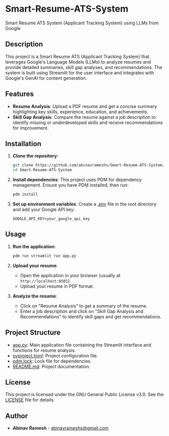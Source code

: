 # Smart-Resume-ATS-System

Smart Resume ATS System (Applicant Tracking System) using LLMs from Google

## Description

This project is a Smart Resume ATS (Applicant Tracking System) that leverages Google's Language Models (LLMs) to analyze resumes and provide detailed summaries, skill gap analyses, and recommendations. The system is built using Streamlit for the user interface and integrates with Google's GenAI for content generation.

## Features

- **Resume Analysis**: Upload a PDF resume and get a concise summary highlighting key skills, experience, education, and achievements.
- **Skill Gap Analysis**: Compare the resume against a job description to identify missing or underdeveloped skills and receive recommendations for improvement.

## Installation

1. **Clone the repository**:
    ```sh
    git clone https://github.com/abinavrameshs/Smart-Resume-ATS-System.git
    cd Smart-Resume-ATS-System
    ```

2. **Install dependencies**:
    This project uses PDM for dependency management. Ensure you have PDM installed, then run:
    ```sh
    pdm install
    ```

3. **Set up environment variables**:
    Create a [.env](http://_vscodecontentref_/1) file in the root directory and add your Google API key:
    ```env
    GOOGLE_API_KEY=your_google_api_key
    ```

## Usage

1. **Run the application**:
    ```sh
    pdm run streamlit run app.py
    ```

2. **Upload your resume**:
    - Open the application in your browser (usually at `http://localhost:8501`).
    - Upload your resume in PDF format.

3. **Analyze the resume**:
    - Click on "Resume Analysis" to get a summary of the resume.
    - Enter a job description and click on "Skill Gap Analysis and Recommendations" to identify skill gaps and get recommendations.

## Project Structure

- [app.py](app.py): Main application file containing the Streamlit interface and functions for resume analysis.
- [pyproject.toml](pyproject.toml): Project configuration file.
- [pdm.lock](pdm.lock): Lock file for dependencies.
- [README.md](README.md): Project documentation.

## License

This project is licensed under the GNU General Public License v3.0. See the [LICENSE](LICENSE) file for details.

## Author

- **Abinav Ramesh** - [abinavrameshs@gmail.com](mailto:abinavrameshs@gmail.com)
